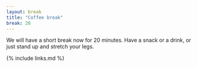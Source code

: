 ```yaml
---
layout: break
title: "Coffee break"
break: 20
---
```


We will have a short break now for 20 minutes. Have a snack or a drink, 
or just stand up and stretch your legs.

{% include links.md %}
